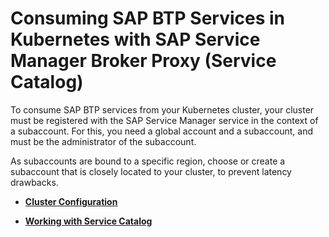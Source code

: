 <!-- loio20195bf3b6e64189966e08f669c275e1 -->

# Consuming SAP BTP Services in Kubernetes with SAP Service Manager Broker Proxy \(Service Catalog\)

To consume SAP BTP services from your Kubernetes cluster, your cluster must be registered with the SAP Service Manager service in the context of a subaccount. For this, you need a global account and a subaccount, and must be the administrator of the subaccount.

As subaccounts are bound to a specific region, choose or create a subaccount that is closely located to your cluster, to prevent latency drawbacks.

-   **[Cluster Configuration](cluster-configuration-a55506d.md)**  

-   **[Working with Service Catalog](working-with-service-catalog-86ab6f9.md)**  


